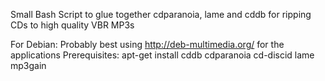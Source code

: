 Small Bash Script to glue together cdparanoia, lame and cddb for ripping CDs
to high quality VBR MP3s


For Debian: Probably best using http://deb-multimedia.org/ for the applications
Prerequisites: 
	apt-get install cddb cdparanoia cd-discid lame mp3gain
